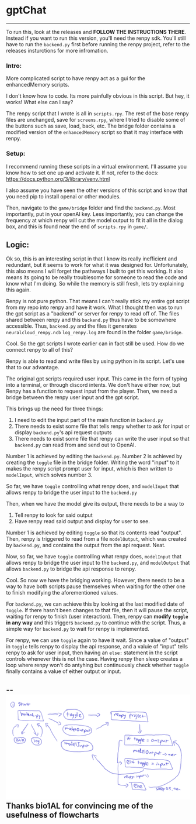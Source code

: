 # gptChat

---

To run this, look at the releases and **FOLLOW THE INSTRUCTIONS THERE**. Instead if you want to run this version, you'll need the renpy sdk. You'll still have to run the ```backend.py``` first before running the renpy project, refer to the releases insturctions for more infromation.

### Intro:

More complicated script to have renpy act as a gui for the enhancedMemory scripts.

I don't know how to code. Its more painfully obvious in this script. But hey, it works! What else can I say?

The renpy script that I wrote is all in ```scripts.rpy```. The rest of the base renpy files are unchanged, save for ```screens.rpy```, where I tried to disable some of the buttons such as save, load, back, etc. The bridge folder contains a modified version of the ```enhancedMemory``` script so that it may interface with renpy.

### Setup:

I recommend running these scripts in a virtual environment. I'll assume you know how to set one up and activate it. If not, refer to the docs: https://docs.python.org/3/library/venv.html

I also assume you have seen the other versions of this script and know that you need pip to install openai or other modules. 

Then, navigate to the ```game/bridge``` folder and find the ```backend.py```. Most importantly, put in your openAI key. Less importantly, you can change the frequency at which renpy will cut the model output to fit it all in the dialog box, and this is found near the end of ```scripts.rpy``` in ```game/```.

## Logic:

Ok so, this is an interesting script in that I know its really inefficient and redundant, but it seems to work for what it was designed for. Unfortunately, this also means I will forget the pathways I built to get this working. It also means its going to be really troublesome for someone to read the code and know what I'm doing. So while the memory is still fresh, lets try explaining this again.

Renpy is not pure python. That means I can't really stick my entire gpt script from my repo into renpy and have it work. What I thought then was to run the gpt script as a "backend" or server for renpy to read off of. The files shared between renpy and this ```backend.py``` thus have to be somewhere accessible. Thus, ```backend.py``` and the files it generates ```neuralcloud_renpy.ncb``` ```log_renpy.log``` are found in the folder ```game/bridge```. 

Cool. So the gpt scripts I wrote earlier can in fact still be used. How do we connect renpy to all of this?

Renpy is able to read and write files by using python in its script. Let's use that to our advantage.

The original gpt scripts required user input. This came in the form of typing into a terminal, or through discord intents. We don't have either now, but Renpy has a function to request input from the player. Then, we need a bridge between the renpy user input and the gpt script. 

This brings up the need for three things:

1) I need to edit the input part of the main function in ```backend.py```
2) There needs to exist some file that tells renpy whether to ask for input or display ```backend.py```'s api request outputs
3) There needs to exist some file that renpy can write the user input so that ```backend.py``` can read from and send out to OpenAI.

Number 1 is achieved by editing the ```backend.py```. Number 2 is achieved by creating the ```toggle``` file in the bridge folder. Writing the word "input" to it makes the renpy script prompt user for input, which is then written to ```modelInput```, which solves number 3.

So far, we have ```toggle``` controlling what renpy does, and ```modelInput``` that allows renpy to bridge the user input to the ```backend.py```

Then, when we have the model give its output, there needs to be a way to 

1) Tell renpy to look for said output
2) Have renpy read said output and display for user to see.

Number 1 is achieved by editing ```toggle``` so that its contents read "output". Then, renpy is triggered to read from a file ```modelOutput```, which was created by ```backend.py```, and contains the output from the api request. Neat.

Now, so far, we have ```toggle``` controlling what renpy does, ```modelInput``` that allows renpy to bridge the user input to the ```backend.py```, and ```modelOutput``` that allows ```backend.py``` to bridge the api response to renpy.

Cool. So now we have the bridging working. However, there needs to be a way to have both scripts pause themselves when waiting for the other one to finish modifying the aforementioned values. 

For ```backend.py```, we can achieve this by looking at the last modified date of ```toggle```. If there hasn't been changes to that file, then it will pause the script, waiting for renpy to finish (user interaction). Then, renpy can **modify ```toggle``` in any way** and this triggers ```backend.py``` to continue with the script. Thus, a simple way for ```backend.py``` to wait for renpy is implemented.

For renpy, we can use ```toggle``` again to have it wait. Since a value of "output" in ```toggle``` tells renpy to display the api response, and a valuie of "input" tells renpy to ask for user input, then having an ```else:``` statement in the script controls whenever this is not the case. Having renpy then sleep creates a loop where renpy won't do antyhing but continuously check whether ```toggle``` finally contains a value of either output or input.

-- 
![alt text](/screenshots/flowchart.png)
Thanks bio1AL for convincing me of the usefulness of flowcharts
--
